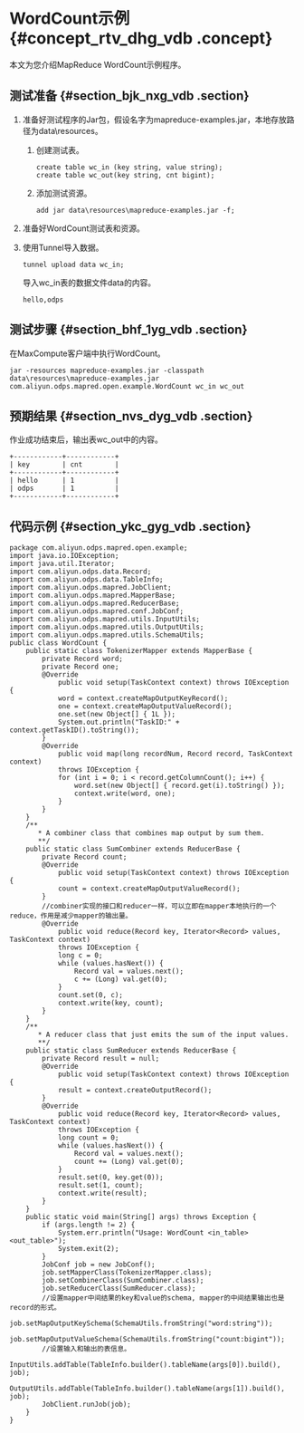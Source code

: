 # WordCount示例 {#concept_rtv_dhg_vdb .concept}

本文为您介绍MapReduce WordCount示例程序。

## 测试准备 {#section_bjk_nxg_vdb .section}

1.  准备好测试程序的Jar包，假设名字为mapreduce-examples.jar，本地存放路径为data\\resources。
    1.  创建测试表。

        ``` {#codeblock_pgc_1yc_ewm}
        create table wc_in (key string, value string);
        create table wc_out(key string, cnt bigint);
        ```

    2.  添加测试资源。

        ``` {#codeblock_9ay_sxh_6px}
        add jar data\resources\mapreduce-examples.jar -f;
        ```

2.  准备好WordCount测试表和资源。
3.  使用Tunnel导入数据。

    ``` {#codeblock_jpe_2ug_h4c}
    tunnel upload data wc_in;
    ```

    导入wc\_in表的数据文件data的内容。

    ``` {#codeblock_iax_upm_481}
    hello,odps
    ```


## 测试步骤 {#section_bhf_1yg_vdb .section}

在MaxCompute客户端中执行WordCount。

``` {#codeblock_tim_vk3_8h1}
jar -resources mapreduce-examples.jar -classpath data\resources\mapreduce-examples.jar
com.aliyun.odps.mapred.open.example.WordCount wc_in wc_out
```

## 预期结果 {#section_nvs_dyg_vdb .section}

作业成功结束后，输出表wc\_out中的内容。

``` {#codeblock_y51_8vg_ap7}
+------------+------------+
| key        | cnt        |
+------------+------------+
| hello      | 1          |
| odps       | 1          |
+------------+------------+
```

## 代码示例 {#section_ykc_gyg_vdb .section}

``` {#codeblock_pvj_h5f_98c}
package com.aliyun.odps.mapred.open.example;
import java.io.IOException;
import java.util.Iterator;
import com.aliyun.odps.data.Record;
import com.aliyun.odps.data.TableInfo;
import com.aliyun.odps.mapred.JobClient;
import com.aliyun.odps.mapred.MapperBase;
import com.aliyun.odps.mapred.ReducerBase;
import com.aliyun.odps.mapred.conf.JobConf;
import com.aliyun.odps.mapred.utils.InputUtils;
import com.aliyun.odps.mapred.utils.OutputUtils;
import com.aliyun.odps.mapred.utils.SchemaUtils;
public class WordCount {
    public static class TokenizerMapper extends MapperBase {
        private Record word;
        private Record one;
        @Override
            public void setup(TaskContext context) throws IOException {
            word = context.createMapOutputKeyRecord();
            one = context.createMapOutputValueRecord();
            one.set(new Object[] { 1L });
            System.out.println("TaskID:" + context.getTaskID().toString());
        }
        @Override
            public void map(long recordNum, Record record, TaskContext context)
            throws IOException {
            for (int i = 0; i < record.getColumnCount(); i++) {
                word.set(new Object[] { record.get(i).toString() });
                context.write(word, one);
            }
        }
    }
    /**
       * A combiner class that combines map output by sum them.
       **/
    public static class SumCombiner extends ReducerBase {
        private Record count;
        @Override
            public void setup(TaskContext context) throws IOException {
            count = context.createMapOutputValueRecord();
        }
        //combiner实现的接口和reducer一样，可以立即在mapper本地执行的一个reduce，作用是减少mapper的输出量。
        @Override
            public void reduce(Record key, Iterator<Record> values, TaskContext context)
            throws IOException {
            long c = 0;
            while (values.hasNext()) {
                Record val = values.next();
                c += (Long) val.get(0);
            }
            count.set(0, c);
            context.write(key, count);
        }
    }
    /**
       * A reducer class that just emits the sum of the input values.
       **/
    public static class SumReducer extends ReducerBase {
        private Record result = null;
        @Override
            public void setup(TaskContext context) throws IOException {
            result = context.createOutputRecord();
        }
        @Override
            public void reduce(Record key, Iterator<Record> values, TaskContext context)
            throws IOException {
            long count = 0;
            while (values.hasNext()) {
                Record val = values.next();
                count += (Long) val.get(0);
            }
            result.set(0, key.get(0));
            result.set(1, count);
            context.write(result);
        }
    }
    public static void main(String[] args) throws Exception {
        if (args.length != 2) {
            System.err.println("Usage: WordCount <in_table> <out_table>");
            System.exit(2);
        }
        JobConf job = new JobConf();
        job.setMapperClass(TokenizerMapper.class);
        job.setCombinerClass(SumCombiner.class);
        job.setReducerClass(SumReducer.class);
        //设置mapper中间结果的key和value的schema, mapper的中间结果输出也是record的形式。
        job.setMapOutputKeySchema(SchemaUtils.fromString("word:string"));
        job.setMapOutputValueSchema(SchemaUtils.fromString("count:bigint"));
        //设置输入和输出的表信息。
        InputUtils.addTable(TableInfo.builder().tableName(args[0]).build(), job);
        OutputUtils.addTable(TableInfo.builder().tableName(args[1]).build(), job);
        JobClient.runJob(job);
    }
}
```

